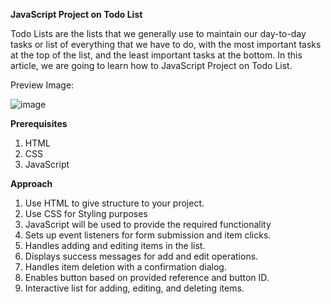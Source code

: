 ****JavaScript Project on Todo List****


Todo Lists are the lists that we generally use to maintain our day-to-day tasks or list of everything that we have to do, with the most important tasks at the top of the list, and the least important tasks at the bottom. In this article, we are going to learn how to JavaScript Project on Todo List.

Preview Image:

![image](https://github.com/harisowndharyav01/To-Do-List/assets/147607204/854661a3-9c2b-4d1d-94e2-24a085e854ff)


**Prerequisites**
1. HTML
2. CSS
3. JavaScript

   
**Approach**
1. Use HTML to give structure to your project.
2. Use CSS for Styling purposes
3. JavaScript will be used to provide the required functionality
4. Sets up event listeners for form submission and item clicks.
5. Handles adding and editing items in the list.
6. Displays success messages for add and edit operations.
7. Handles item deletion with a confirmation dialog.
8. Enables button based on provided reference and button ID.
9. Interactive list for adding, editing, and deleting items.
